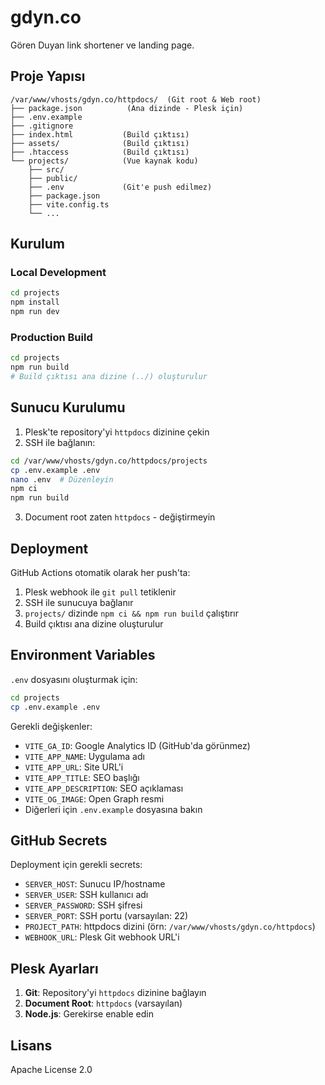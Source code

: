 # gdyn.co

Gören Duyan link shortener ve landing page.

## Proje Yapısı

```
/var/www/vhosts/gdyn.co/httpdocs/  (Git root & Web root)
├── package.json          (Ana dizinde - Plesk için)
├── .env.example
├── .gitignore
├── index.html           (Build çıktısı)
├── assets/              (Build çıktısı)
├── .htaccess            (Build çıktısı)
└── projects/            (Vue kaynak kodu)
    ├── src/
    ├── public/
    ├── .env             (Git'e push edilmez)
    ├── package.json
    ├── vite.config.ts
    └── ...
```

## Kurulum

### Local Development

```bash
cd projects
npm install
npm run dev
```

### Production Build

```bash
cd projects
npm run build
# Build çıktısı ana dizine (../) oluşturulur
```

## Sunucu Kurulumu

1. Plesk'te repository'yi `httpdocs` dizinine çekin
2. SSH ile bağlanın:

```bash
cd /var/www/vhosts/gdyn.co/httpdocs/projects
cp .env.example .env
nano .env  # Düzenleyin
npm ci
npm run build
```

3. Document root zaten `httpdocs` - değiştirmeyin

## Deployment

GitHub Actions otomatik olarak her push'ta:
1. Plesk webhook ile `git pull` tetiklenir
2. SSH ile sunucuya bağlanır
3. `projects/` dizinde `npm ci && npm run build` çalıştırır
4. Build çıktısı ana dizine oluşturulur

## Environment Variables

`.env` dosyasını oluşturmak için:

```bash
cd projects
cp .env.example .env
```

Gerekli değişkenler:
- `VITE_GA_ID`: Google Analytics ID (GitHub'da görünmez)
- `VITE_APP_NAME`: Uygulama adı
- `VITE_APP_URL`: Site URL'i
- `VITE_APP_TITLE`: SEO başlığı
- `VITE_APP_DESCRIPTION`: SEO açıklaması
- `VITE_OG_IMAGE`: Open Graph resmi
- Diğerleri için `.env.example` dosyasına bakın

## GitHub Secrets

Deployment için gerekli secrets:
- `SERVER_HOST`: Sunucu IP/hostname
- `SERVER_USER`: SSH kullanıcı adı
- `SERVER_PASSWORD`: SSH şifresi
- `SERVER_PORT`: SSH portu (varsayılan: 22)
- `PROJECT_PATH`: httpdocs dizini (örn: `/var/www/vhosts/gdyn.co/httpdocs`)
- `WEBHOOK_URL`: Plesk Git webhook URL'i

## Plesk Ayarları

1. **Git**: Repository'yi `httpdocs` dizinine bağlayın
2. **Document Root**: `httpdocs` (varsayılan)
3. **Node.js**: Gerekirse enable edin

## Lisans

Apache License 2.0
